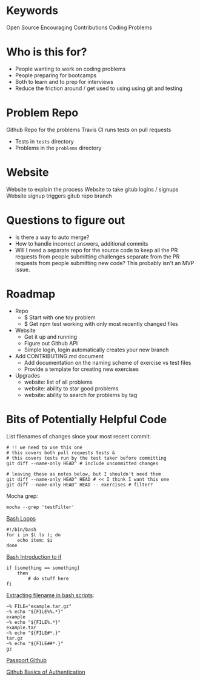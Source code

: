 # Keywords

Open Source
Encouraging Contributions
Coding Problems

# Who is this for?

* People wanting to work on coding problems
* People preparing for bootcamps
* Both to learn and to prep for interviews
* Reduce the friction around / get used to using using git and testing

# Problem Repo

Github Repo for the problems
Travis CI runs tests on pull requests

* Tests in `tests` directory
* Problems in the `problems` directory

# Website

Website to explain the process
Website to take gitub logins / signups
Website signup triggers gitub repo branch

# Questions to figure out

* Is there a way to auto merge?
* How to handle incorrect answers, additional commits
* Will I need a separate repo for the source code to keep all the PR requests from people submitting challenges separate from the PR requests from people submitting new code? This probably isn't an MVP issue.

# Roadmap

* Repo
	* $ Start with one toy problem
	* $ Get npm test working with only most recently changed files
* Website
	* Get it up and running
	* Figure out Github API
	* Simple login, login automatically creates your new branch
* Add CONTRIBUTING.md document
  * Add documentation on the naming scheme of exercise vs test files
  * Provide a template for creating new exercises
* Upgrades
	* website: list of all problems
	* website: ability to star good problems
	* website: ability to search for problems by tag

# Bits of Potentially Helpful Code

List filenames of changes since your most recent commit:

	# !! we need to use this one
	# this covers both pull requests tests &
	# this covers tests run by the test taker before committing
	git diff --name-only HEAD^ # include uncommitted changes
	
	# leaving these as notes below, but I shouldn't need them
	git diff --name-only HEAD^ HEAD # << I think I want this one
	git diff --name-only HEAD^ HEAD -- exercises # filter?

Mocha grep:

	mocha --grep 'testFilter'

[Bash Loops](http://tldp.org/HOWTO/Bash-Prog-Intro-HOWTO-7.html)

	#!/bin/bash
    for i in $( ls ); do
	    echo item: $i
    done

[Bash Introduction to if](http://tldp.org/LDP/Bash-Beginners-Guide/html/sect_07_01.html)

	if [something == something]
		then
			# do stuff here
	fi

[Extracting filename in bash scripts](http://stackoverflow.com/questions/965053/extract-filename-and-extension-in-bash):

	~% FILE="example.tar.gz"
	~% echo "${FILE%%.*}"
	example
	~% echo "${FILE%.*}"
	example.tar
	~% echo "${FILE#*.}"
	tar.gz
	~% echo "${FILE##*.}"
	gz

[Passport Github](https://github.com/jaredhanson/passport-github)

[Github Basics of Authentication](https://developer.github.com/guides/basics-of-authentication/)